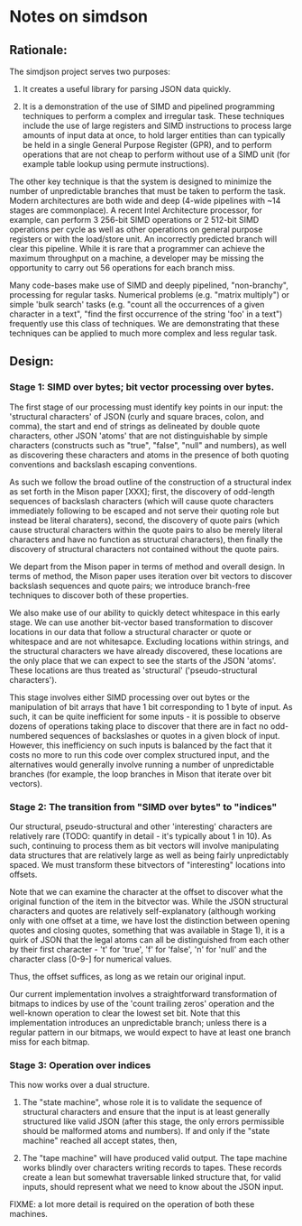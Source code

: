 # Notes on simdson

## Rationale:

The simdjson project serves two purposes:

1. It creates a useful library for parsing JSON data quickly.

2. It is a demonstration of the use of SIMD and pipelined programming techniques to perform a complex and irregular task. 
These techniques include the use of large registers and SIMD instructions to process large amounts of input data at once, 
to hold larger entities than can typically be held in a single General Purpose Register (GPR), and to perform operations 
that are not cheap to perform without use of a SIMD unit (for example table lookup using permute instructions). 

The other key technique is that the system is designed to minimize the number of unpredictable branches that must be taken 
to perform the task. Modern architectures are both wide and deep (4-wide pipelines with ~14 stages are commonplace). A 
recent Intel Architecture processor, for example, can perform 3 256-bit SIMD operations or 2 512-bit SIMD operations per
cycle as well as other operations on general purpose registers or with the load/store unit. An incorrectly predicted branch
will clear this pipeline. While it is rare that a programmer can achieve the maximum throughput on a machine, a developer 
may be missing the opportunity to carry out 56 operations for each branch miss. 

Many code-bases make use of SIMD and deeply pipelined, "non-branchy", processing for regular tasks. Numerical problems 
(e.g. "matrix multiply") or simple 'bulk search' tasks (e.g. "count all the occurrences of a given character in a text", 
"find the first occurrence of the string 'foo' in a text") frequently use this class of techniques. We are demonstrating 
that these techniques can be applied to much more complex and less regular task.

## Design:

### Stage 1: SIMD over bytes; bit vector processing over bytes.

The first stage of our processing must identify key points in our input: the 'structural characters' of JSON (curly and 
square braces, colon, and comma), the start and end of strings as delineated by double quote characters, other JSON 'atoms' 
that are not distinguishable by simple characters (constructs such as "true", "false", "null" and numbers), as well as 
discovering these characters and atoms in the presence of both quoting conventions and backslash escaping conventions. 

As such we follow the broad outline of the construction of a structural index as set forth in the Mison paper [XXX]; first, 
the discovery of odd-length sequences of backslash characters (which will cause quote characters immediately following to 
be escaped and not serve their quoting role but instead be literal charaters), second, the discovery of quote pairs (which 
cause structural characters within the quote pairs to also be merely literal characters and have no function as structural 
characters), then finally the discovery of structural characters not contained without the quote pairs.

We depart from the Mison paper in terms of method and overall design. In terms of method, the Mison paper uses iteration 
over bit vectors to discover backslash sequences and quote pairs; we introduce branch-free techniques to discover both of 
these properties.

We also make use of our ability to quickly detect whitespace in this early stage. We can use another bit-vector based 
transformation to discover locations in our data that follow a structural character or quote or whitespace and are not whitesapce.  Excluding locations within strings, and the structural characters we have already discovered, 
these locations are the only place that we can expect to see the starts of the JSON 'atoms'. These locations are thus 
treated as 'structural' ('pseudo-structural characters').

This stage involves either SIMD processing over out bytes or the manipulation of bit arrays that have 1 bit corresponding 
to 1 byte of input. As such, it can be quite inefficient for some inputs - it is possible to observe dozens of operations 
taking place to discover that there are in fact no odd-numbered sequences of backslashes or quotes in a given block of 
input. However, this inefficiency on such inputs is balanced by the fact that it costs no more to run this code over 
complex structured input, and the alternatives would generally involve running a number of unpredictable branches (for 
example, the loop branches in Mison that iterate over bit vectors).

### Stage 2: The transition from "SIMD over bytes" to "indices"

Our structural, pseudo-structural and other 'interesting' characters are relatively rare (TODO: quantify in detail - 
it's typically about 1 in 10). As such, continuing to process them as bit vectors will involve manipulating data structures 
that are relatively large as well as being fairly unpredictably spaced. We must transform these bitvectors of "interesting" 
locations into offsets.

Note that we can examine the character at the offset to discover what the original function of the item in the bitvector 
was. While the JSON structural characters and quotes are relatively self-explanatory (although working only with one offset 
at a time, we have lost the distinction between opening quotes and closing quotes, something that was available in Stage 1), 
it is a quirk of JSON that the legal atoms can all be distinguished from each other by their first character - 't' for 
'true', 'f' for 'false', 'n' for 'null' and the character class [0-9-] for numerical values.

Thus, the offset suffices, as long as we retain our original input.

Our current implementation involves a straightforward transformation of bitmaps to indices by use of the 'count trailing 
zeros' operation and the well-known operation to clear the lowest set bit. Note that this implementation introduces an 
unpredictable branch; unless there is a regular pattern in our bitmaps, we would expect to have at least one branch miss 
for each bitmap.

### Stage 3: Operation over indices

This now works over a dual structure.

1. The "state machine", whose role it is to validate the sequence of structural characters and ensure that the input is at least generally structured like valid JSON (after this stage, the only errors permissible should be malformed atoms and numbers). If and only if the "state machine" reached all accept states, then,

2. The "tape machine" will have produced valid output. The tape machine works blindly over characters writing records to tapes. These records create a lean but somewhat traversable linked structure that, for valid inputs, should represent what we need to know about the JSON input.

FIXME: a lot more detail is required on the operation of both these machines.
